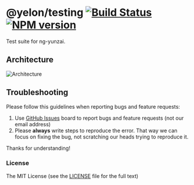 # @yelon/testing [![Build Status](https://dev.azure.com/ng-yunzai/yelon/_apis/build/status/yelon-CI?branchName=master)](https://dev.azure.com/ng-yunzai/yelon/_build/latest?definitionId=1&branchName=master) [![NPM version](https://img.shields.io/npm/v/@yelon/testing.svg?style=flat-square)](https://www.npmjs.com/package/@yelon/testing)

Test suite for ng-yunzai.

## Architecture

![Architecture](https://raw.githubusercontent.com/ng-yunzai/yelon/master/_screenshot/architecture.png)

## Troubleshooting

Please follow this guidelines when reporting bugs and feature requests:

1. Use [GitHub Issues](https://github.com/hbyunzai/yelon/issues) board to report bugs and feature requests (not our email address)
2. Please **always** write steps to reproduce the error. That way we can focus on fixing the bug, not scratching our heads trying to reproduce it.

Thanks for understanding!

### License

The MIT License (see the [LICENSE](https://github.com/hbyunzai/yelon/blob/master/LICENSE) file for the full text)
